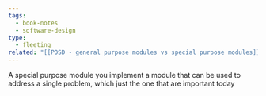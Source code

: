```yaml
---
tags:
  - book-notes
  - software-design
type:
  - fleeting
related: "[[POSD - general purpose modules vs special purpose modules]]"
---
```

A special purpose module you implement a module that can be used to address a single problem, which just the one that are important today
